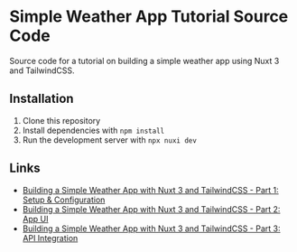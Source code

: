 # Simple Weather App Tutorial Source Code

Source code for a tutorial on building a simple weather app using Nuxt 3 and TailwindCSS.

## Installation

1. Clone this repository
2. Install dependencies with `npm install`
3. Run the development server with `npx nuxi dev`

## Links

- [Building a Simple Weather App with Nuxt 3 and TailwindCSS - Part 1: Setup & Configuration](https://vnkmax.com/blog/building-simple-weather-app-nuxt-3-tailwindcss-part-1)
- [Building a Simple Weather App with Nuxt 3 and TailwindCSS - Part 2: App UI](https://vnkmax.com/blog/building-simple-weather-app-nuxt-3-tailwindcss-part-2)
- [Building a Simple Weather App with Nuxt 3 and TailwindCSS - Part 3: API Integration](https://vnkmax.com/blog/building-simple-weather-app-nuxt-3-tailwindcss-part-3)
